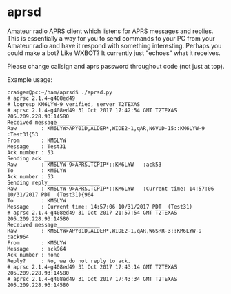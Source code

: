 # aprsd
Amateur radio APRS client which listens for APRS messages and replies.  This is essentially a way for you to send commands to your PC from your Amateur radio and have it respond with something interesting.  Perhaps you could make a bot?  Like WXBOT?  It currently just "echoes" what it receives.

Please change callsign and aprs password throughout code (not just at top).

Example usage:

```
craiger@pc:~/ham/aprsd$ ./aprsd.py
# aprsc 2.1.4-g408ed49
# logresp KM6LYW-9 verified, server T2TEXAS
# aprsc 2.1.4-g408ed49 31 Oct 2017 17:42:54 GMT T2TEXAS 205.209.228.93:14580
Received message______________
Raw        : KM6LYW>APY01D,ALDER*,WIDE2-1,qAR,N6VUD-15::KM6LYW-9 :Test31{53
From       : KM6LYW
Message    : Test31
Ack number : 53
Sending ack __________________
Raw        : KM6LYW-9>APRS,TCPIP*::KM6LYW   :ack53
To         : KM6LYW   
Ack number : 53
Sending reply_________________
Raw        : KM6LYW-9>APRS,TCPIP*::KM6LYW   :Current time: 14:57:06 10/31/2017 PDT  (Test31){964
To         : KM6LYW   
Message    : Current time: 14:57:06 10/31/2017 PDT  (Test31)
# aprsc 2.1.4-g408ed49 31 Oct 2017 21:57:54 GMT T2TEXAS 205.209.228.93:14580
Received message______________
Raw        : KM6LYW>APY01D,ALDER*,WIDE2-1,qAR,W6SRR-3::KM6LYW-9 :ack964
From       : KM6LYW
Message    : ack964
Ack number : none
Reply?     : No, we do not reply to ack.
# aprsc 2.1.4-g408ed49 31 Oct 2017 17:43:14 GMT T2TEXAS 205.209.228.93:14580
# aprsc 2.1.4-g408ed49 31 Oct 2017 17:43:34 GMT T2TEXAS 205.209.228.93:14580

```
